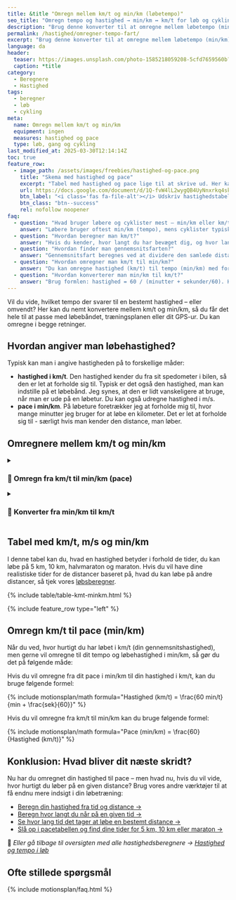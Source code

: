 ```yaml
---
title: &title "Omregn mellem km/t og min/km (løbetempo)"
seo_title: "Omregn tempo og hastighed → min/km ↔ km/t for løb og cykling"
description: "Brug denne konverter til at omregne mellem løbetempo (min/km) og hastighed (km/t). Perfekt til løbebånd, GPS og træningsprogrammer."
permalink: /hastighed/omregner-tempo-fart/
excerpt: "Brug denne konverter til at omregne mellem løbetempo (min/km) og hastighed (km/t). Perfekt til løbebånd, GPS og træningsprogrammer."
language: da
header:
  teaser: https://images.unsplash.com/photo-1585218059208-5cfd7659560b?ixid=MnwxMjA3fDB8MHxwaG90by1wYWdlfHx8fGVufDB8fHx8&ixlib=rb-1.2.1&auto=format&fit=crop&h=300&w=400&q=10
  caption: *title
category:
  - Beregnere
  - Hastighed
tags:
  - beregner
  - løb
  - cykling
meta:
  name: Omregn mellem km/t og min/km
  equipment: ingen
  measures: hastighed og pace
  type: løb, gang og cykling
last_modified_at: 2025-03-30T12:14:14Z
toc: true
feature_row:
  - image_path: /assets/images/freebies/hastighed-og-pace.png
    title: "Skema med hastighed og pace"
    excerpt: "Tabel med hastighed og pace lige til at skrive ud. Her kan du hurtigt se, hvad en hastighed i km/t eller m/s svarer til i dit pace i min/km."
    url: https://docs.google.com/document/d/1Q-fvW4lL2wygQB4UyNnxrkq4sknXczDUSF7tw8hV-do/copy?usp=sharing
    btn_label: "<i class='fas fa-file-alt'></i> Udskriv hastighedstabel"
    btn_class: "btn--success"
    rel: nofollow noopener
faq:
  - question: "Hvad bruger løbere og cyklister mest – min/km eller km/t?"
    answer: "Løbere bruger oftest min/km (tempo), mens cyklister typisk bruger km/t. De fleste GPS-ure viser automatisk min/km under løbeprofiler og km/t under cykelprofiler."
  - question: "Hvordan beregner man km/t?"
    answer: "Hvis du kender, hvor langt du har bevæget dig, og hvor lang tid det tog, kan du beregne hastigheden i km/t med formlen: km/t = distance i km / tid i timer."
  - question: "Hvordan finder man gennemsnitsfarten?"
    answer: "Gennemsnitsfart beregnes ved at dividere den samlede distance med den samlede tid. Vi har en udregner, du kan bruge, hvis du vil slippe for hovedregningen."
  - question: "Hvordan omregner man km/t til min/km?"
    answer: "Du kan omregne hastighed (km/t) til tempo (min/km) med formlen: pace = 60 / hastighed. Fx svarer 12 km/t til et tempo på 5:00 min/km."
  - question: "Hvordan konverterer man min/km til km/t?"
    answer: "Brug formlen: hastighed = 60 / (minutter + sekunder/60). Hvis du fx løber i 6:00 min/km, så svarer det til 10 km/t."
---
```


Vil du vide, hvilket tempo der svarer til en bestemt hastighed – eller omvendt? Her kan du nemt konvertere mellem km/t og min/km, så du får det hele til at passe med løbebåndet, træningsplanen eller dit GPS-ur. Du kan omregne i begge retninger.

## Hvordan angiver man løbehastighed?

Typisk kan man i angive hastigheden på to forskellige måder:

- **hastighed i km/t**. Den hastighed kender du fra sit spedometer i bilen, så den er let at forholde sig til. Typisk er det også den hastighed, man kan indstille på et løbebånd. Jeg synes, at den er lidt vanskeligere at bruge, når man er ude på en løbetur. Du kan også udregne hastighed i m/s.
- **pace i min/km**. På løbeture foretrækker jeg at forholde mig til, hvor mange minutter jeg bruger for at løbe en kilometer. Det er let at forholde sig til - særligt hvis man kender den distance, man løber.

## Omregnere mellem km/t og min/km

<details markdown="1" class="faq">
  <summary><h3>🔁 Omregn fra km/t til min/km (pace)</h3></summary>

Som løber bruger man ofte løbepace som udgangspunkt for, hvor hurtigt du skal løbe.

Hvad er pace? **Pace er hvor hurtigt du er om at løbe en kilometer. Hvis du fx løber 3 km på 18 minutter, så er dit pace 6 min/km, da du er 6 minutter om at løbe 1 km.**

{% include calculator/convert-hastighed-kmt-minkm.html %}

[Gå til omregner med flere eksempler →](/hastighed/omregner-tempo-fart/)

</details>

<details markdown="1" class="faq">
  <summary><h3>🔄 Konverter fra min/km til km/t</h3></summary>

Hvis du kender dit pace, så er det også interessant at udregne, hvilken gennemsnitshastighed du løber med. Det kan du udregne i denne beregner for gennemsnitshastighed.

{% include calculator/convert-hastighed-minkm-kmt.html %}

[Gå til omregner med flere eksempler →](/hastighed/omregner-tempo-fart/)

</details>

## Tabel med km/t, m/s og min/km

I denne tabel kan du, hvad en hastighed betyder i forhold de tider, du kan løbe på 5 km, 10 km, halvmaraton og maraton. Hvis du vil have dine realistiske tider for de distancer baseret på, hvad du kan løbe på andre distancer, så tjek vores [løbsberegner](/loebesiden-jack-daniels-loebeberegner/).

{% include table/table-kmt-minkm.html %}

{% include feature_row type="left" %}

## Omregn km/t til pace (min/km)

Når du ved, hvor hurtigt du har løbet i km/t (din gennemsnitshastighed), men gerne vil omregne til dit tempo og løbehastighed i min/km, så gør du det på følgende måde:

Hvis du vil omregne fra dit pace i min/km til din hastighed i km/t, kan du bruge følgende formel:

{% include motionsplan/math formula="Hastighed (km/t) = \frac{60 min/t}{min + \frac{sek}{60}}" %}

Hvis du vil omregne fra km/t til min/km kan du bruge følgende formel:

{% include motionsplan/math formula="Pace (min/km) = \frac{60}{Hastighed (km/t)}" %}

## Konklusion: Hvad bliver dit næste skridt?

Nu har du omregnet din hastighed til pace – men hvad nu, hvis du vil vide, hvor hurtigt du løber på en given distance? Brug vores andre værktøjer til at få endnu mere indsigt i din løbetræning:

- [Beregn din hastighed fra tid og distance →](/hastighed/beregn-hastighed/)
- [Beregn hvor langt du når på en given tid →](/hastighed/beregn-distance/)
- [Se hvor lang tid det tager at løbe en bestemt distance →](/hastighed/beregn-tid/)
- [Slå op i pacetabellen og find dine tider for 5 km, 10 km eller maraton →](/hastighed/pacetabel/)

📌 *Eller gå tilbage til oversigten med alle hastighedsberegnere → [Hastighed og tempo i løb](/hastighed/)*

## Ofte stillede spørgsmål

{% include motionsplan/faq.html %}
